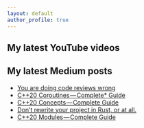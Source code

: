 ```yaml
---
layout: default
author_profile: true
---
```


## My latest YouTube videos

<!--START_SECTION:youtube-->
<!--END_SECTION:youtube-->

## My latest Medium posts

<!--START_SECTION:medium-->
* [You are doing code reviews wrong](https:&#x2F;&#x2F;itnext.io&#x2F;you-are-doing-code-reviews-wrong-e0b16ce8812b?source&#x3D;rss-1e1de1006a93------2)
* [C++20 Coroutines — Complete* Guide](https:&#x2F;&#x2F;itnext.io&#x2F;c-20-coroutines-complete-guide-7c3fc08db89d?source&#x3D;rss-1e1de1006a93------2)
* [C++20 Concepts — Complete Guide](https:&#x2F;&#x2F;itnext.io&#x2F;c-20-concepts-complete-guide-42c9e009c6bf?source&#x3D;rss-1e1de1006a93------2)
* [Don’t rewrite your project in Rust, or at all.](https:&#x2F;&#x2F;itnext.io&#x2F;dont-rewrite-your-project-in-rust-or-at-all-81b5be97ff58?source&#x3D;rss-1e1de1006a93------2)
* [C++20 Modules — Complete Guide](https:&#x2F;&#x2F;itnext.io&#x2F;c-20-modules-complete-guide-ae741ddbae3d?source&#x3D;rss-1e1de1006a93------2)
<!--END_SECTION:medium-->